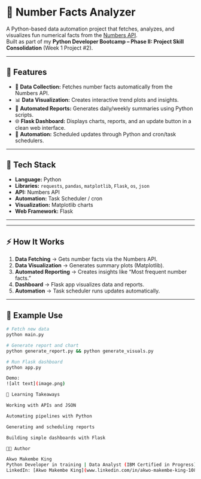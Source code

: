 # 🔢 Number Facts Analyzer

A Python-based data automation project that fetches, analyzes, and visualizes fun numerical facts from the [Numbers API](http://numbersapi.com/).  
Built as part of my **Python Developer Bootcamp – Phase II: Project Skill Consolidation** (Week 1 Project #2).

---

## 🚀 Features

- 🧮 **Data Collection:** Fetches number facts automatically from the Numbers API.  
- 📊 **Data Visualization:** Creates interactive trend plots and insights.  
- 📑 **Automated Reports:** Generates daily/weekly summaries using Python scripts.  
- 🌐 **Flask Dashboard:** Displays charts, reports, and an update button in a clean web interface.  
- 🔁 **Automation:** Scheduled updates through Python and cron/task schedulers.

---

## 🧠 Tech Stack

- **Language:** Python  
- **Libraries:** `requests`, `pandas`, `matplotlib`, `Flask`, `os`, `json`  
- **API:** Numbers API  
- **Automation:** Task Scheduler / cron  
- **Visualization:** Matplotlib charts  
- **Web Framework:** Flask  

---


---

## ⚡ How It Works

1. **Data Fetching** → Gets number facts via the Numbers API.  
2. **Data Visualization** → Generates summary plots (Matplotlib).  
3. **Automated Reporting** → Creates insights like “Most frequent number facts.”  
4. **Dashboard** → Flask app visualizes data and reports.  
5. **Automation** → Task scheduler runs updates automatically.  

---

## 🧩 Example Use

```bash
# Fetch new data
python main.py

# Generate report and chart
python generate_report.py && python generate_visuals.py

# Run Flask dashboard
python app.py

Demo:
![alt text](image.png)

🧭 Learning Takeaways

Working with APIs and JSON

Automating pipelines with Python

Generating and scheduling reports

Building simple dashboards with Flask

👨‍💻 Author

Akwo Makembe King
Python Developer in training | Data Analyst (IBM Certified in Progress)
LinkedIn: [Akwo Makembe King](www.linkedin.com/in/akwo-makembe-king-108a28252)
